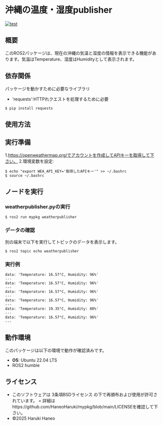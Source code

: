# 沖縄の温度・湿度publisher  
[![test](https://github.com/HaneoHaruki/robosyshomework2/actions/workflows/test.yml/badge.svg)](https://github.com/HaneoHaruki/robosyshomework2/actions/workflows/test.yml)  

## 概要  

このROS2パッケージは、現在の沖縄の気温と湿度の情報を表示できる機能があります。気温はTemperature、湿度はHumidityとして表示されます。

## 依存関係  

パッケージを動かすために必要なライブラリ
- 'requests':HTTPれクエストを処理するために必要
```
$ pip install requests
```

## 使用方法  
## 実行準備  

1.https://openweathermap.org/でアカウントを作成してAPIキーを取得して下さい。
2.環境変数を設定:
```
$ echo "export WEA_API_KEY='取得したAPIキー'" >> ~/.bashrc
$ source ~/.bashrc
```

## ノードを実行  
### weatherpublisher.pyの実行
```
$ ros2 run mypkg weatherpublisher  
```

### データの確認  
別の端末で以下を実行してトピックのデータを表示します。

```
$ ros2 topic echo weatherpublisher  
```

### 実行例  
```
data: 'Temperature: 16.57°C, Humidity: 96%'
---
data: 'Temperature: 16.57°C, Humidity: 96%'
---
data: 'Temperature: 16.57°C, Humidity: 96%'
---
data: 'Temperature: 16.57°C, Humidity: 96%'
---
data: 'Temperature: 19.35°C, Humidity: 80%'
---
data: 'Temperature: 16.57°C, Humidity: 96%'
---
```

## 動作環境
このパッケージは以下の環境で動作が確認済みです。
- **OS**: Ubuntu 22.04 LTS
- ROS2 humble

## ライセンス 

- このソフトウェアは 3条項BSDライセンス の下で再頒布および使用が許可されています。
= 詳細はhttps://github.com/HaneoHaruki/mypkg/blob/main/LICENSEを確認して下さい。
- ©2025 Haruki Haneo
